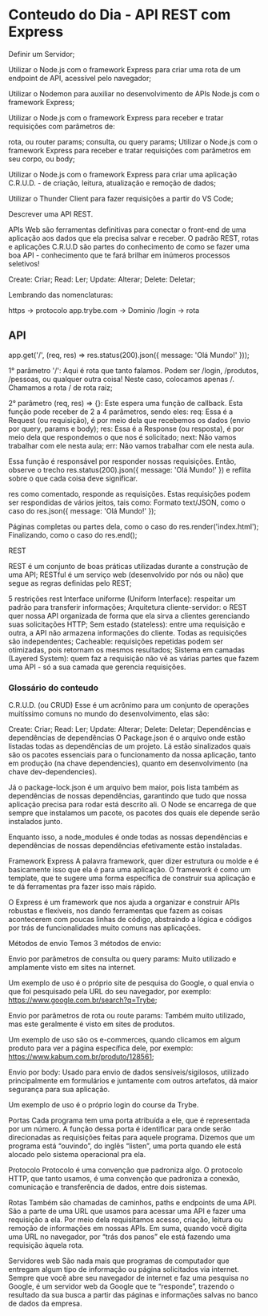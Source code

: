 # Conteudo do Dia - API REST com Express

Definir um Servidor;

Utilizar o Node.js com o framework Express para criar uma rota de um endpoint de API, acessível pelo navegador;

Utilizar o Nodemon para auxiliar no desenvolvimento de APIs Node.js com o framework Express;

Utilizar o Node.js com o framework Express para receber e tratar requisições com parâmetros de:

rota, ou router params;
consulta, ou query params;
Utilizar o Node.js com o framework Express para receber e tratar requisições com parâmetros em seu corpo, ou body;

Utilizar o Node.js com o framework Express para criar uma aplicação C.R.U.D. - de criação, leitura, atualização e remoção de dados;

Utilizar o Thunder Client para fazer requisições a partir do VS Code;

Descrever uma API REST.

APIs Web são ferramentas definitivas para conectar o front-end de uma aplicação aos dados que ela precisa salvar e receber. O padrão REST, rotas e aplicações C.R.U.D são partes do conhecimento de como se fazer uma boa API - conhecimento que te fará brilhar em inúmeros processos seletivos!

Create: Criar;
Read: Ler;
Update: Alterar;
Delete: Deletar;

Lembrando das nomenclaturas:
<!-- https://app.trybe.com/login -->

https -> protocolo
app.trybe.com -> Dominio
/login -> rota

## API

app.get('/', (req, res) => res.status(200).json({ message: 'Olá Mundo!' }));

1° parâmetro '/': Aqui é rota que tanto falamos. Podem ser /login, /produtos, /pessoas, ou qualquer outra coisa! Neste caso, colocamos apenas /.
Chamamos a rota / de rota raiz;

2° parâmetro (req, res) => {}: Este espera uma função de callback. Esta função pode receber de 2 a 4 parâmetros, sendo eles:
req: Essa é a Request (ou requisição), é por meio dela que recebemos os dados (envio por query, params e body);
res: Essa é a Response (ou resposta), é por meio dela que respondemos o que nos é solicitado;
next: Não vamos trabalhar com ele nesta aula;
err: Não vamos trabalhar com ele nesta aula.

Essa função é responsável por responder nossas requisições. Então, observe o trecho res.status(200).json({ message: 'Olá Mundo!' }) e reflita sobre o que cada coisa deve significar.

res como comentado, responde as requisições. Estas requisições podem ser respondidas de vários jeitos, tais como:
Formato text/JSON, como o caso do res.json({ message: 'Olá Mundo!' });
<!-- Formato text/HTML, como o caso do res.send('<h1>Olá Mundo!</h1>'); -->
<!-- Redirecionamentos, como o caso do res.redirect('https://www.betrybe.com/'); -->
Páginas completas ou partes dela, como o caso do res.render('index.html');
Finalizando, como o caso do res.end();

REST

REST é um conjunto de boas práticas utilizadas durante a construção de uma API;
RESTful é um serviço web (desenvolvido por nós ou não) que segue as regras definidas pelo REST;

5 restrições rest
Interface uniforme (Uniform Interface): respeitar um padrão para transferir informações;
Arquitetura cliente-servidor: o REST quer nossa API organizada de forma que ela sirva a clientes gerenciando suas solicitações HTTP;
Sem estado (stateless): entre uma requisição e outra, a API não armazena informações do cliente. Todas as requisições são independentes;
Cacheable: requisições repetidas podem ser otimizadas, pois retornam os mesmos resultados;
Sistema em camadas (Layered System): quem faz a requisição não vê as várias partes que fazem uma API - só a sua camada que gerencia requisições.

### Glossário do conteudo
C.R.U.D. (ou CRUD)
Esse é um acrônimo para um conjunto de operações muitíssimo comuns no mundo do desenvolvimento, elas são:

Create: Criar;
Read: Ler;
Update: Alterar;
Delete: Deletar;
Dependências e dependências de dependências
O Package.json é o arquivo onde estão listadas todas as dependências de um projeto. Lá estão sinalizados quais são os pacotes essenciais para o funcionamento da nossa aplicação, tanto em produção (na chave dependencies), quanto em desenvolvimento (na chave dev-dependencies).

Já o package-lock.json é um arquivo bem maior, pois lista também as dependências de nossas dependências, garantindo que tudo que nossa aplicação precisa para rodar está descrito ali. O Node se encarrega de que sempre que instalamos um pacote, os pacotes dos quais ele depende serão instalados junto.

Enquanto isso, a node_modules é onde todas as nossas dependências e dependências de nossas dependências efetivamente estão instaladas.

Framework Express
A palavra framework, quer dizer estrutura ou molde e é basicamente isso que ela é para uma aplicação. O framework é como um template, que te sugere uma forma específica de construir sua aplicação e te dá ferramentas pra fazer isso mais rápido.

O Express é um framework que nos ajuda a organizar e construir APIs robustas e flexíveis, nos dando ferramentas que fazem as coisas acontecerem com poucas linhas de código, abstraindo a lógica e códigos por trás de funcionalidades muito comuns nas aplicações.

Métodos de envio
Temos 3 métodos de envio:

Envio por parâmetros de consulta ou query params: Muito utilizado e amplamente visto em sites na internet.

Um exemplo de uso é o próprio site de pesquisa do Google, o qual envia o que foi pesquisado pela URL do seu navegador, por exemplo: https://www.google.com.br/search?q=Trybe;

Envio por parâmetros de rota ou route params: Também muito utilizado, mas este geralmente é visto em sites de produtos.

Um exemplo de uso são os e-commerces, quando clicamos em algum produto para ver a página específica dele, por exemplo: https://www.kabum.com.br/produto/128561;

Envio por body: Usado para envio de dados sensíveis/sigilosos, utilizado principalmente em formulários e juntamente com outros artefatos, dá maior segurança para sua aplicação.

Um exemplo de uso é o próprio login do course da Trybe.

Portas
Cada programa tem uma porta atribuída a ele, que é representada por um número. A função dessa porta é identificar para onde serão direcionadas as requisições feitas para aquele programa. Dizemos que um programa está “ouvindo”, do inglês “listen”, uma porta quando ele está alocado pelo sistema operacional pra ela.

Protocolo
Protocolo é uma convenção que padroniza algo. O protocolo HTTP, que tanto usamos, é uma convenção que padroniza a conexão, comunicação e transferência de dados, entre dois sistemas.

Rotas
Também são chamadas de caminhos, paths e endpoints de uma API. São a parte de uma URL que usamos para acessar uma API e fazer uma requisição a ela. Por meio dela requisitamos acesso, criação, leitura ou remoção de informações em nossas APIs. Em suma, quando você digita uma URL no navegador, por “trás dos panos” ele está fazendo uma requisição àquela rota.

Servidores web
São nada mais que programas de computador que entregam algum tipo de informação ou página solicitados via internet. Sempre que você abre seu navegador de internet e faz uma pesquisa no Google, é um servidor web da Google que te “responde”, trazendo o resultado da sua busca a partir das páginas e informações salvas no banco de dados da empresa.
